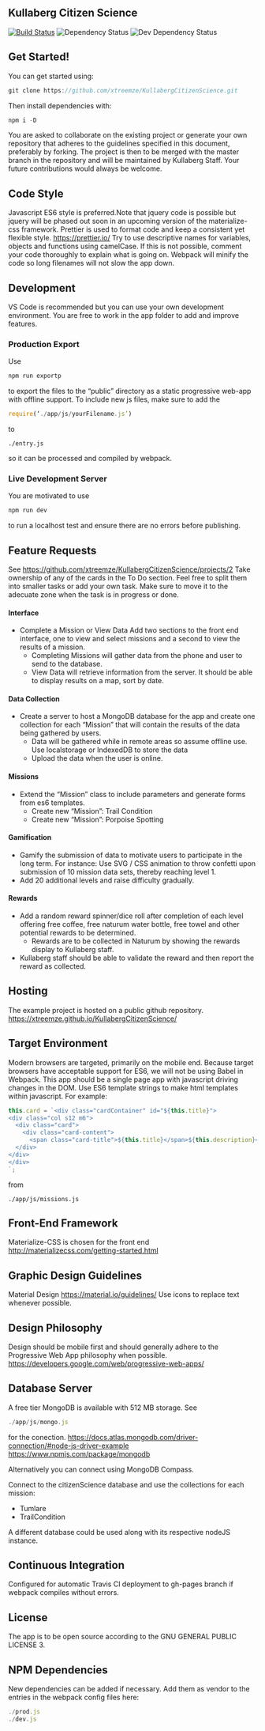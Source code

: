 ## Kullaberg Citizen Science
[![Build Status](https://travis-ci.org/xtreemze/KullabergCitizenScience.svg?branch=master)](https://travis-ci.org/xtreemze/KullabergCitizenScience) ![Dependency Status](https://david-dm.org/xtreemze/KullabergCitizenScience/status.svg?branch=master) ![Dev Dependency Status](https://david-dm.org/xtreemze/KullabergCitizenScience/dev-status.svg?branch=master)

## Get Started!
You can get started using:
```javascript
git clone https://github.com/xtreemze/KullabergCitizenScience.git
```

Then install dependencies with: 
```javascript
npm i -D
```

You are asked to collaborate on the existing project or generate your own repository that adheres to the guidelines specified in this document, preferably by forking. The project is then to be merged with the master branch in the repository and will be maintained by Kullaberg Staff. Your future contributions would always be welcome.

## Code Style
Javascript ES6 style is preferred.Note that jquery code is possible but jquery will be phased out soon in an upcoming version of the materialize-css framework. Prettier is used to format code and keep a consistent yet flexible style. https://prettier.io/ Try to use descriptive names for variables, objects and functions using camelCase. If this is not possible, comment your code thoroughly to explain what is going on. Webpack will minify the code so long filenames will not slow the app down.

## Development
VS Code is recommended but you can use your own development environment. You are free to work in the app folder to add and improve features. 

### Production Export

Use
```javascript
npm run exportp
```
to export the files to the “public” directory as a static progressive web-app with offline support. To include new js files, make sure to add the 
```javascript
require(‘./app/js/yourFilename.js’)
```
to  
```
./entry.js
```
 so it can be processed and compiled by webpack. 
 
 ### Live Development Server
 You are motivated to use 
 ```javascript
 npm run dev
 ```
 to run a localhost test and ensure there are no errors before publishing.

## Feature Requests
See
https://github.com/xtreemze/KullabergCitizenScience/projects/2
Take ownership of any of the cards in the To Do section. Feel free to split them into smaller tasks or add your own task. Make sure to move it to the adecuate zone when the task is in progress or done.


#### Interface
- Complete a Mission or View Data Add two sections to the front end interface, one to view and select missions and a second to view the results of a mission.
    - Completing Missions will gather data from the phone and user to send to the database.
    - View Data will retrieve information from the server. It should be able to display results on a map, sort by date.
#### Data Collection
- Create a server to host a MongoDB database for the app and create one collection for each “Mission” that will contain the results of the data being gathered by users.
    - Data will be gathered while in remote areas so assume offline use. Use localstorage or IndexedDB to store the data
    - Upload the data when the user is online.
#### Missions
- Extend the “Mission” class to include parameters and generate forms from es6 templates.
    - Create new “Mission”: Trail Condition
    - Create new “Mission”:  Porpoise Spotting
#### Gamification
- Gamify the submission of data to motivate users to participate in the long term. For instance: Use SVG / CSS animation to throw confetti upon submission of 10 mission data sets, thereby reaching level 1.
- Add 20 additional levels and raise difficulty gradually.
#### Rewards
- Add a random reward spinner/dice roll after completion of each level offering free coffee, free naturum water bottle, free towel and other potential rewards to be determined.
    - Rewards are to be collected in Naturum by showing the rewards display to Kullaberg staff.
- Kullaberg staff should be able to validate the reward and then report the reward as collected.

## Hosting
The example project is hosted on a public github repository. https://xtreemze.github.io/KullabergCitizenScience/


## Target Environment
Modern browsers are targeted, primarily on the mobile end. Because target browsers have acceptable support for ES6, we will not be using Babel in Webpack. This app should be a single page app with javascript driving changes in the DOM. Use ES6 template strings to make html templates within javascript. For example:
```javascript
this.card = `<div class="cardContainer" id="${this.title}">
<div class="col s12 m6">
  <div class="card">
    <div class="card-content">
      <span class="card-title">${this.title}</span>${this.description}</div>
  </div>
</div>
</div>
`;
```
from

``
./app/js/missions.js
``

## Front-End Framework
Materialize-CSS is chosen for the front end http://materializecss.com/getting-started.html

## Graphic Design Guidelines
Material Design https://material.io/guidelines/
Use icons to replace text whenever possible.

## Design Philosophy
Design should be mobile first and should generally adhere to the Progressive Web App philosophy when possible. https://developers.google.com/web/progressive-web-apps/

## Database Server
A free tier MongoDB is available with 512 MB storage. See
```javascript
./app/js/mongo.js
```
for the conection. https://docs.atlas.mongodb.com/driver-connection/#node-js-driver-example
https://www.npmjs.com/package/mongodb

Alternatively you can connect using MongoDB Compass.

Connect to the citizenScience database and use the collections for each mission:
- Tumlare
- TrailCondition

A different database could be used along with its respective nodeJS instance.

## Continuous Integration
Configured for automatic Travis CI deployment to gh-pages branch if webpack compiles without errors.

## License
The app is to be open source according to the GNU GENERAL PUBLIC LICENSE 3. 

## NPM Dependencies
New dependencies can be added if necessary. Add them as vendor to the entries in the webpack config files here:
```javascript
./prod.js
./dev.js
```
